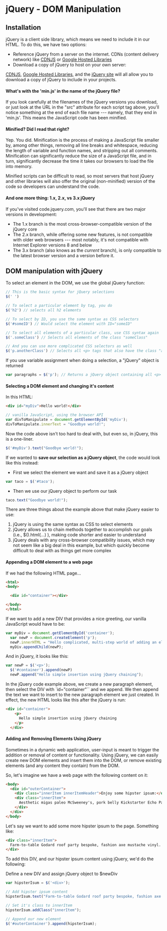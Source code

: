 # jQuery - DOM Manipulation

## Installation

jQuery is a client side library, which means we need to include it in our HTML. To do this, we have two options:

* Reference jQuery from a server on the internet. CDNs (content delivery network) like [CDNJS](https://cdnjs.com/) or [Google Hosted Libraries](https://developers.google.com/speed/libraries/)
* Download a copy of jQuery to host on your own server:

[CDNJS](http://www.cdnjs.com/), [Google Hosted Libraries](https://developers.google.com/speed/libraries/), and the [jQuery site](http://www.jquery.com/) will all allow you to download a copy of jQuery to include in your projects.

#### What's with the 'min.js' in the name of the jQuery file?

If you look carefully at the filenames of the jQuery versions you download, or just look at the URL in the "src" attribute for each script tag above, you'll notice something at the end of each file name --- namely, that they end in 'min.js'. This means the JavaScript code has been minified.

#### Minified? Did I read that right?

Yep. You did. Minification is the process of making a JavaScript file smaller by, among other things, removing all line breaks and whitespace, reducing the length of variable and function names, and stripping out all comments. Minification can significantly reduce the size of a JavaScript file, and in turn, significantly decrease the time it takes our browsers to load the file into memory.

Minified scripts can be difficult to read, so most servers that host jQuery and other libraries will also offer the original (non-minified) version of the code so developers can understand the code.

#### And one more thing: 1.x, 2.x, vs 3.x jQuery

If you've visited code.jquery.com, you'll see that there are two major versions in development:

* The 1.x branch is the most cross-browser-compatible version of the jQuery core
* The 2.x branch, while offering some new features, is not compatible with older web browsers --- most notably, it's not compatible with Internet Explorer versions 8 and below
* The 3.x branch (also knows as the _current_ branch), is only compatible to the latest browser version and a version before it.

## DOM manipulation with jQuery

To select an element in the DOM, we use the global jQuery function:

```js
// This is the basic syntax for jQuery selections
$(' ')

// To select a particular element by tag, you do
$('h2') // selects all h2 elements

// To select by ID, you use the same syntax as CSS selectors
$('#someID') // Would select the element with ID="someID"

// To select all elements of a particular class, use CSS syntax again
$('.someClass') // Selects all elements of the class "someClass"

// And you can use more complicated CSS selectors as well
$('p.anotherClass') // Selects all <p> tags that also have the class "anotherClass" (<p class="anotherClass">)
```

If you use variable assignment when doing a selection, a "jQuery" object is returned

```js
var paragraphs = $('p'); // Returns a jQuery object containing all <p> tags on your web page.
```

#### Selecting a DOM element and changing it's content

In this HTML:

```html
<div id="myDiv">Hello world!</div>
```

```js
// vanilla JavaScript, using the browser API
var divToManipulate = document.getElementById('myDiv');
divToManipulate.innerText = "Goodbye world!";
```

Now the code above isn't too hard to deal with, but even so, in jQuery, this is a one-liner.

```js
$('#myDiv').text("Goodbye world!");
```

If we wanted to **save our selection as a jQuery object**, the code would look like this instead:

* First we select the element we want and save it as a jQuery object

```js
var taco = $('#taco');
```

* Then we use our jQuery object to perform our task

```js
taco.text("Goodbye world!");
```

There are three things about the example above that make jQuery easier to use:  

1.  jQuery is using the same syntax as CSS to select elements  
2.  jQuery allows us to chain methods together to accomplish our goals (i.e., $().html(...) ), making code shorter and easier to understand  
3.  jQuery deals with any cross-browser compatibility issues, which may not seem like a big deal in this example, but which quickly become difficult to deal with as things get more complex

#### Appending a DOM element to a web page

If we had the following HTML page...

```html
<html>
<body>

  <div id="container"></div>

</body>
</html>
```

If we want to add a new DIV that provides a nice greeting, our vanilla JavaScript would have to be:

```js
var myDiv = document.getElementById('container');
  var newP = document.createElement('p');
  newP.innerHTML = "Hello complicated, multi-step world of adding an element to the DOM!";
  myDiv.appendChild(newP);
```

And in jQuery, it looks like this:

```js
var newP = $('<p>');
  $('#container').append(newP)
  newP.append("Hello simple insertion using jQuery chaining");
```

In the jQuery code example above, we create a new paragraph element, then select the DIV with `id="container"`` and we append. We then append the text we want to insert to the new paragraph element we just created. In effect, the new HTML looks like this after the jQuery is run:

```html
<div id="container">
    <p>
      Hello simple insertion using jQuery chaining
    </p>
  </div>
```

#### Adding and Removing Elements Using jQuery

Sometimes in a dynamic web application, user-input is meant to trigger the addition or removal of content or functionality. Using jQuery, we can easily create new DOM elements and insert them into the DOM, or remove existing elements (and any content they contain) from the DOM.

So, let's imagine we have a web page with the following content on it:

```html
<body>
  <div id="outerContainer">
    <div class="innerItem innerItemHeader">Enjoy some hipster ipsum:</div>
    <div class="innerItem">
      Aesthetic migas paleo McSweeney's, pork belly Kickstarter Echo Park sriracha keytar disrupt viral drinking vinegar fanny pack typewriter.
    </div>
  </div>
</body>
```

Let's say we want to add some more hipster ipsum to the page. Something like:

```html
<div class="innerItem">
  Farm-to-table Godard roof party bespoke, fashion axe mustache vinyl.
</div>
```

To add this DIV, and our hipster ipsum content using jQuery, we'd do the following:

Define a new DIV and assign jQuery object to $newDiv

```js
var hipsterIsum = $('<div>');

// Add hipster ipsum content
hipsterIsum.text("Farm-to-table Godard roof party bespoke, fashion axe mustache vinyl.");

// Set it's class to innerItem
hipsterIsum.addClass("innerItem");

// Append our new element
$('#outerContainer').append(hipsterIsum);
```

